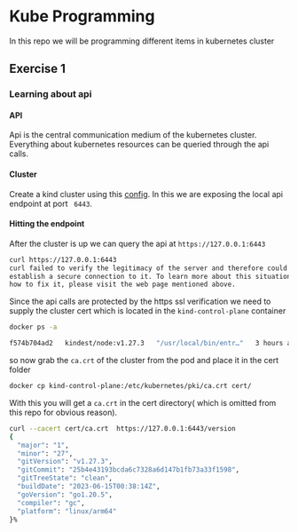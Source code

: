 # Kube Programming
In this repo we will be programming different items in kubernetes cluster

## Exercise 1
### Learning about api
#### API 
Api is the central communication medium of the kubernetes cluster. Everything about kubernetes resources can be queried through the api calls.

#### Cluster
Create a kind cluster using this [config](./Kind/Config.yaml). In this we are exposing the local api endpoint at port ` 6443`. 

#### Hitting the endpoint
After the cluster is up we can query the api at `https://127.0.0.1:6443` 
```bash
curl https://127.0.0.1:6443
curl failed to verify the legitimacy of the server and therefore could not
establish a secure connection to it. To learn more about this situation and
how to fix it, please visit the web page mentioned above.
```

Since the api calls are protected by the https ssl verification we need to supply the cluster cert which is located in the `kind-control-plane` container
```bash
docker ps -a 

f574b704ad2   kindest/node:v1.27.3   "/usr/local/bin/entr…"   3 hours ago   Up 3 hours   127.0.0.1:6443->6443/tcp   kind-control-plane
```
so now grab the `ca.crt` of the cluster from the pod and place it in the cert folder

```bash
docker cp kind-control-plane:/etc/kubernetes/pki/ca.crt cert/
```
With this you will get a `ca.crt` in the cert directory( which is omitted from this repo for obvious reason). 
```bash
curl --cacert cert/ca.crt  https://127.0.0.1:6443/version
{
  "major": "1",
  "minor": "27",
  "gitVersion": "v1.27.3",
  "gitCommit": "25b4e43193bcda6c7328a6d147b1fb73a33f1598",
  "gitTreeState": "clean",
  "buildDate": "2023-06-15T00:38:14Z",
  "goVersion": "go1.20.5",
  "compiler": "gc",
  "platform": "linux/arm64"
}%                                                                                                             
```